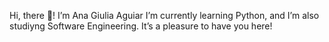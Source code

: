 Hi, there 👋! I’m Ana Giulia Aguiar 
I’m currently learning Python, and I’m also studiyng Software Engineering. 
It’s a pleasure to have you here! 








